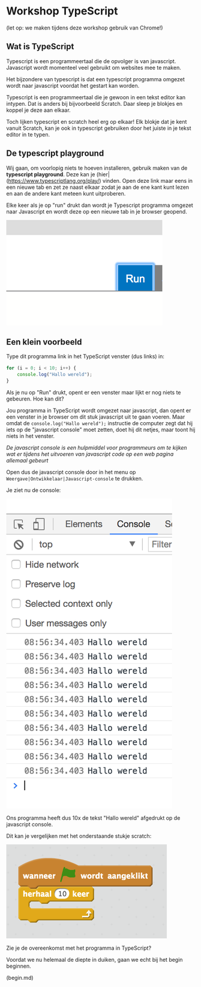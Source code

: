 # Workshop TypeScript

(let op: we maken tijdens deze workshop gebruik van Chrome!)

## Wat is TypeScript

Typescript is een programmeertaal die de opvolger is van javascript. Javascript wordt momenteel veel gebruikt om websites mee te maken. 

Het bijzondere van typescript is dat een typescript programma omgezet wordt naar javascript voordat het gestart kan worden.

Typescript is een programmeertaal die je gewoon in een tekst editor kan intypen. Dat is anders bij bijvoorbeeld Scratch. Daar sleep je blokjes en koppel je deze aan elkaar.

Toch lijken typescript en scratch heel erg op elkaar! Elk blokje dat je kent vanuit Scratch, kan je ook in typescript gebruiken door het juiste in je tekst editor in te typen.

## De typescript playground

Wij gaan, om voorlopig niets te hoeven installeren, gebruik maken van de **typescript playground**. Deze kan je (hier|(https://www.typescriptlang.org/play/) vinden. Open deze link maar eens in een nieuwe tab en zet ze naast elkaar zodat je aan de ene kant kunt lezen en aan de andere kant meteen kunt uitproberen.

Elke keer als je op "run" drukt dan wordt je Typescript programma omgezet naar Javascript en wordt deze op een nieuwe tab in je browser geopend.

![De run knop ziet er zo uit](images/run.png)

## Een klein voorbeeld

Type dit programma link in het TypeScript venster (dus links) in:

```typescript
for (i = 0; i < 10; i++) {
    console.log("Hallo wereld");
}
```

Als je nu op "Run" drukt, opent er een venster maar lijkt er nog niets te gebeuren. Hoe kan dit?

Jou programma in TypeScript wordt omgezet naar javascript, dan opent er een venster in je browser om dit stuk javascript uit te gaan voeren. Maar omdat de `console.log("Hallo wereld");` instructie de computer zegt dat hij iets op de "javascript console" moet zetten, doet hij dit netjes, maar toont hij niets in het venster.

*De javascript console is een hulpmiddel voor programmeurs om te kijken wat er tijdens het uitvoeren van javascript code op een web pagina allemaal gebeurt*

Open dus de javascript console door in het menu op `Weergave|Ontwikkelaar|Javascript-console` te drukken.

Je ziet nu de console:

![console](images/console.png)

Ons programma heeft dus 10x de tekst "Hallo wereld" afgedrukt op de javascript console.

Dit kan je vergelijken met het onderstaande stukje scratch:

![voorbeeld](images/voorbeeld.png)

Zie je de overeenkomst met het programma in TypeScript?

Voordat we nu helemaal de diepte in duiken, gaan we echt bij het begin beginnen. 

(begin.md)
